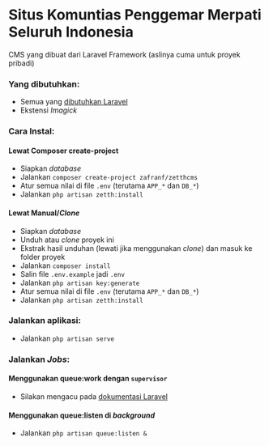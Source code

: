 # Situs Komuntias Penggemar Merpati Seluruh Indonesia
CMS yang dibuat dari Laravel Framework (aslinya cuma untuk proyek pribadi)

### Yang dibutuhkan:
-   Semua yang [dibutuhkan Laravel](https://laravel.com/docs/6.x#server-requirements)
-   Ekstensi _Imagick_

### Cara Instal:
#### Lewat Composer create-project
-   Siapkan _database_
-   Jalankan `composer create-project zafranf/zetthcms`
-   Atur semua nilai di file `.env` (terutama `APP_*` dan `DB_*`)
-   Jalankan `php artisan zetth:install`
#### Lewat Manual/_Clone_
-   Siapkan _database_
-   Unduh atau _clone_ proyek ini
-   Ekstrak hasil unduhan (lewati jika menggunakan _clone_) dan masuk ke folder proyek
-   Jalankan `composer install`
-   Salin file `.env.example` jadi `.env`
-   Jalankan `php artisan key:generate`
-   Atur semua nilai di file `.env` (terutama `APP_*` dan `DB_*`)
-   Jalankan `php artisan zetth:install`

### Jalankan aplikasi:
-   Jalankan `php artisan serve`

### Jalankan _Jobs_:
#### Menggunakan queue:work dengan `supervisor`
- Silakan mengacu pada [dokumentasi Laravel](https://laravel.com/docs/6.x/queues#supervisor-configuration)
#### Menggunakan queue:listen di _background_
- Jalankan `php artisan queue:listen &`